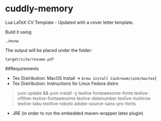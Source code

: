 # cuddly-memory
Lua LaTeX CV Template - Updated with a cover letter template.

Build it using

`./mvnw`

The output will be placed under the folder:

`target/site/resume.pdf`

##Requirements

- Tex Distribution: MacOS Install -> `brew install Caskroom/cask/mactex`)
- Tex Distribution: Instructions for Linux Fedora distro
> yum update && yum install -y texlive fontawesome-fonts texlive-xifthen texlive-fontawesome texlive-datenumber texlive-multirow texlive-tabu textlive-roboto adobe-source-sans-pro-fonts
- JRE (in order to run the embedded maven-wrapper latex plugin)
